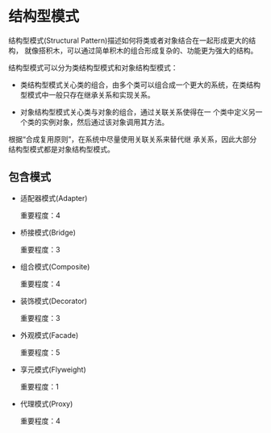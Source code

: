 # 结构型模式

结构型模式(Structural Pattern)描述如何将类或者对象结合在一起形成更大的结构，
就像搭积木，可以通过简单积木的组合形成复杂的、功能更为强大的结构。

结构型模式可以分为类结构型模式和对象结构型模式：

- 类结构型模式关心类的组合，由多个类可以组合成一个更大的系统，在类结构型模式中一般只存在继承关系和实现关系。

- 对象结构型模式关心类与对象的组合，通过关联关系使得在一 个类中定义另一个类的实例对象，然后通过该对象调用其方法。

根据“合成复用原则”，在系统中尽量使用关联关系来替代继 承关系，因此大部分结构型模式都是对象结构型模式。

## 包含模式

- 适配器模式(Adapter)

    重要程度：4

- 桥接模式(Bridge)

    重要程度：3
    
- 组合模式(Composite)

    重要程度：4

- 装饰模式(Decorator)

    重要程度：3

- 外观模式(Facade)
    
    重要程度：5

- 享元模式(Flyweight)
    
    重要程度：1

- 代理模式(Proxy)
    
    重要程度：4